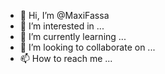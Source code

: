 - 👋 Hi, I’m @MaxiFassa
- 👀 I’m interested in ...
- 🌱 I’m currently learning ...
- 💞️ I’m looking to collaborate on ...
- 📫 How to reach me ...

<!---
MaxiFassa/MaxiFassa is a ✨ special ✨ repository because its `README.md` (this file) appears on your GitHub profile.
You can click the Preview link to take a look at your changes.
--->
